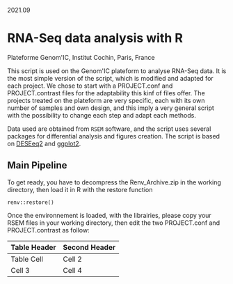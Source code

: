 2021.09

# RNA-Seq data analysis with R
Plateforme Genom'IC, Institut Cochin, Paris, France

This script is used on the Genom'IC plateform to analyse RNA-Seq data. It is the most simple version of the script, which is modified and adapted for each project. We chose to start with a PROJECT.conf and PROJECT.contrast files for the adaptability this kinf of files offer. The projects treated on the plateform are very specific, each with its own number of samples and own design, and this imply a very general script with the possibility to change each step and adapt each methods.

Data used are obtained from `RSEM` software, and the script uses several packages for differential analysis and figures creation. The script is based on [DESEeq2](http://bioconductor.org/packages/release/bioc/html/DESeq2.html) and [ggplot2](https://rdrr.io/cran/ggplot2/). 

## Main Pipeline

To get ready, you have to decompress the Renv_Archive.zip in the working directory, then load it in R with the restore function
```{r eval=FALSE}
renv::restore()
```
Once the environnement is loaded, with the librairies, please copy your RSEM files in your working directory, then edit the two PROJECT.conf and PROJECT.contrast as follow:

Table Header  | Second Header
------------- | -------------
Table Cell  | Cell 2
Cell 3  | Cell 4 
